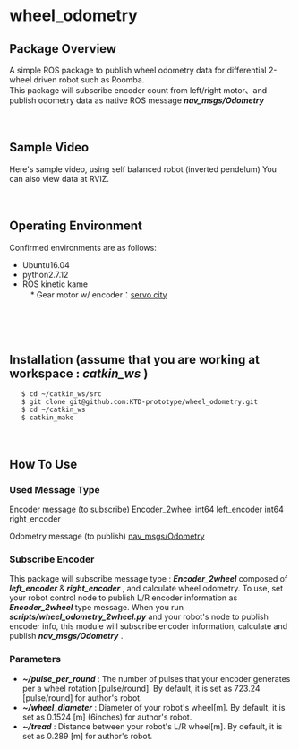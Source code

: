 # wheel_odometry
## Package Overview
A simple ROS package to publish wheel odometry data for differential 2-wheel driven robot such as Roomba.<br>
This package will subscribe encoder count from left/right motor、and publish odometry data as native ROS message ***nav_msgs/Odometry***
<br>
<br>
<br>

## Sample Video
Here's sample video, using self balanced robot (inverted pendelum)
You can also view data at RVIZ.
<br>
<br>
<br>

## Operating Environment
Confirmed environments are as follows:
  * Ubuntu16.04
  * python2.7.12
  * ROS kinetic kame <br>
　* Gear motor w/ encoder：[servo city](https://www.servocity.com/317-rpm-spur-gear-motor-w-encoder)
<br>
<br>
<br>

## Installation (assume that you are working at workspace : ***catkin_ws*** )
`   $ cd ~/catkin_ws/src`<br>
`   $ git clone git@github.com:KTD-prototype/wheel_odometry.git`<br>
`   $ cd ~/catkin_ws`<br>
`   $ catkin_make`
<br>
<br>
<br>


## How To Use
### Used Message Type
Encoder message (to subscribe)
  Encoder_2wheel
    int64 left_encoder
    int64 right_encoder

Odometry message (to publish)
  [nav_msgs/Odometry](http://docs.ros.org/melodic/api/nav_msgs/html/msg/Odometry.html)

### Subscribe Encoder
This package will subscribe message type : ***Encoder_2wheel*** composed of ***left_encoder*** & ***right_encoder*** , and calculate wheel odometry.
To use, set your robot control node to publish L/R encoder information as ***Encoder_2wheel*** type message.
When you run ***scripts/wheel_odometry_2wheel.py*** and your robot's node to publish encoder info, this module will subscribe encoder information, calculate and publish ***nav_msgs/Odometry*** .


### Parameters
  * ***~/pulse_per_round*** : The number of pulses that your encoder generates per a wheel rotation [pulse/round]. By default, it is set as 723.24 [pulse/round] for author's robot.
  * ***~/wheel_diameter*** : Diameter of your robot's wheel[m]. By default, it is set as 0.1524 [m] (6inches) for author's robot.
  * ***~/tread*** : Distance between your robot's L/R wheel[m]. By default, it is set as 0.289 [m] for author's robot.
